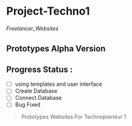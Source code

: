 # Project-Techno1
###### Freelancer_Websites
## Prototypes Alpha Version 
## Progress Status :
* [ ] using templates and user interface
* [ ] Create Database
* [ ] Connect Database 
* [ ] Bug Fixed
>  Prototypes Websites 
 For Technopreneur 1 
